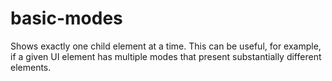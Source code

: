 # basic-modes

Shows exactly one child element at a time. This can be useful, for example, if a
given UI element has multiple modes that present substantially different
elements.

